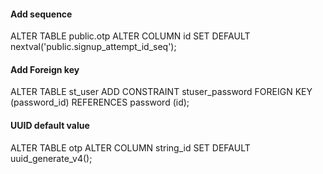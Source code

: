 

#### Add sequence

ALTER TABLE public.otp
ALTER COLUMN id SET DEFAULT nextval('public.signup_attempt_id_seq');

#### Add Foreign key

ALTER TABLE st_user
ADD CONSTRAINT stuser_password FOREIGN KEY (password_id) REFERENCES password (id);


#### UUID default value
ALTER TABLE otp
ALTER COLUMN string_id
SET DEFAULT uuid_generate_v4();
